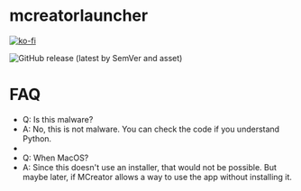 # mcreatorlauncher

[![ko-fi](https://ko-fi.com/img/githubbutton_sm.svg)](https://ko-fi.com/W7W5PWA5M) 

<img alt="GitHub release (latest by SemVer and asset)" src="https://img.shields.io/github/downloads/wldkwl/mcreatorlauncher/latest/mcreatorinstaller.exe?style=for-the-badge&logo=windows&label=Total%20downloads">


# FAQ
- Q: Is this malware?
- A: No, this is not malware. You can check the code if you understand Python.
-
- Q: When MacOS?
- A: Since this doesn't use an installer, that would not be possible. But maybe later, if MCreator allows a way to use the app without installing it.
